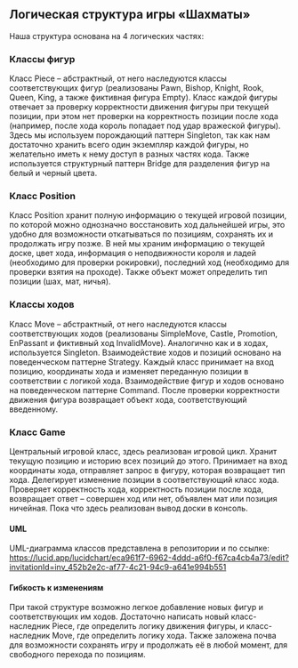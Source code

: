 ## Логическая структура игры «Шахматы»

Наша структура основана на 4 логических частях:

### Классы фигур

Класс Piece – абстрактный, от него наследуются классы соответствующих фигур (реализованы Pawn, Bishop, Knight, Rook, Queen, King, а также фиктивная фигура Empty).
Класс каждой фигуры отвечает за проверку корректности движения фигуры при текущей позиции, при этом нет проверки на корректность позиции после хода (например, после хода король попадает под удар вражеской фигуры).
Здесь мы используем порождающий паттерн Singleton, так как нам достаточно хранить всего один экземпляр каждой фигуры, но желательно иметь к нему доступ в разных частях кода. Также используется структурный паттерн Bridge для разделения фигур на белый и черный цвета.

### Класс Position

Класс Position хранит полную информацию о текущей игровой позиции, по которой можно однозначно восстановить ход дальнейшей игры, это удобно для возможности откатываться по позициям, сохранять их и продолжать игру позже. В ней мы храним информацию о текущей доске, цвет хода, информация о неподвижности короля и ладей (необходимо для проверки рокировки), последний ход (необходимо для проверки взятия на проходе). Также объект может определить тип позиции (шах, мат, ничья).

### Классы ходов 

Класс Move – абстрактный, от него наследуются классы соответствующих ходов (реализованы SimpleMove, Castle, Promotion, EnPassant и фиктивный ход InvalidMove).
Аналогично как и в ходах, используется Singleton.
Взаимодействие ходов и позиций основано на поведенческом паттерне Strategy. Каждый класс принимает на вход позицию, координаты хода и изменяет переданную позиции в соответствии с логикой хода.
Взаимодействие фигур и ходов основано на поведенческом паттерне Command. После проверки корректности движения фигура возвращает объект хода, соответствующий введенному.

### Класс Game

Центральный игровой класс, здесь реализован игровой цикл. Хранит текущую позицию и историю всех позиций до этого. Принимает на вход координаты хода, отправляет запрос в фигуру, которая возвращает тип хода. Делегирует изменение позиции в соответствующий класс хода. Проверяет корректность хода, корректность позиции после хода, возвращает ответ – совершен ход или нет, объявлен мат или позиция ничейная. Пока что здесь реализован вывод доски в консоль.

#### UML
UML-диаграмма классов представлена в репозитории и по ссылке:
https://lucid.app/lucidchart/eca961f7-6962-4ddd-a6f0-f67ca4cb4a73/edit?invitationId=inv_452b2e2c-af77-4c21-94c9-a641e994b551

#### Гибкость к изменениям

При такой структуре возможно легкое добавление новых фигур и соответствующих им ходов. Достаточно написать новый класс-наследник Piece,  где определить логику движения фигуры, и класс-наследник Move, где определить логику хода.
Также заложена почва для возможности сохранять игру и продолжать её  в любой момент, для свободного перехода по позициям. 


